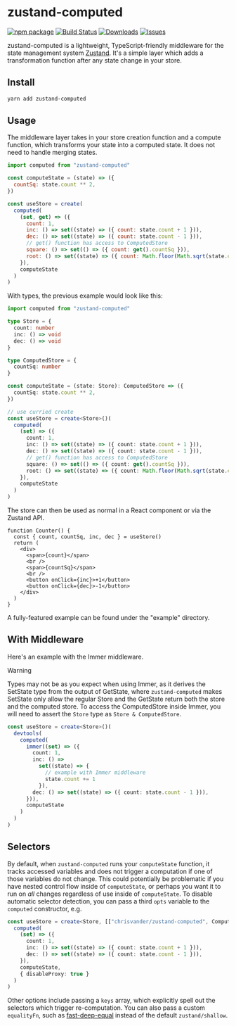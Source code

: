 # zustand-computed

[![npm package][npm-img]][npm-url]
[![Build Status][build-img]][build-url]
[![Downloads][downloads-img]][downloads-url]
[![Issues][issues-img]][issues-url]

zustand-computed is a lightweight, TypeScript-friendly middleware for the state management system [Zustand](https://github.com/pmndrs/zustand). It's a simple layer which adds a transformation function after any state change in your store.

## Install

```bash
yarn add zustand-computed
```

## Usage

The middleware layer takes in your store creation function and a compute function, which transforms your state into a computed state. It does not need to handle merging states.

```js
import computed from "zustand-computed"

const computeState = (state) => ({
  countSq: state.count ** 2,
})

const useStore = create(
  computed(
    (set, get) => ({
      count: 1,
      inc: () => set((state) => ({ count: state.count + 1 })),
      dec: () => set((state) => ({ count: state.count - 1 })),
      // get() function has access to ComputedStore
      square: () => set(() => ({ count: get().countSq })),
      root: () => set((state) => ({ count: Math.floor(Math.sqrt(state.count)) })),
    }),
    computeState
  )
)
```

With types, the previous example would look like this:

```ts
import computed from "zustand-computed"

type Store = {
  count: number
  inc: () => void
  dec: () => void
}

type ComputedStore = {
  countSq: number
}

const computeState = (state: Store): ComputedStore => ({
  countSq: state.count ** 2,
})

// use curried create
const useStore = create<Store>()(
  computed(
    (set) => ({
      count: 1,
      inc: () => set((state) => ({ count: state.count + 1 })),
      dec: () => set((state) => ({ count: state.count - 1 })),
      // get() function has access to ComputedStore
      square: () => set(() => ({ count: get().countSq })),
      root: () => set((state) => ({ count: Math.floor(Math.sqrt(state.count)) })),
    }),
    computeState
  )
)
```

The store can then be used as normal in a React component or via the Zustand API.

```tsx
function Counter() {
  const { count, countSq, inc, dec } = useStore()
  return (
    <div>
      <span>{count}</span>
      <br />
      <span>{countSq}</span>
      <br />
      <button onClick={inc}>+1</button>
      <button onClick={dec}>-1</button>
    </div>
  )
}
```

A fully-featured example can be found under the "example" directory.

## With Middleware

Here's an example with the Immer middleware.

> [!WARNING]  
> Types may not be as you expect when using Immer, as it derives the SetState type from the output of GetState, where `zustand-computed` makes SetState only allow the regular Store and the GetState return both the store and the computed store. To access the ComputedStore inside Immer, you will need to assert the `Store` type as `Store & ComputedStore`.

```ts
const useStore = create<Store>()(
  devtools(
    computed(
      immer((set) => ({
        count: 1,
        inc: () =>
          set((state) => {
            // example with Immer middleware
            state.count += 1
          }),
        dec: () => set((state) => ({ count: state.count - 1 })),
      })),
      computeState
    )
  )
)
```

## Selectors

By default, when `zustand-computed` runs your `computeState` function, it tracks accessed variables and does not trigger a computation if one of those variables do not change. This could potentially be problematic if you have nested control flow inside of `computeState`, or perhaps you want it to run on _all_ changes regardless of use inside of `computeState`. To disable automatic selector detection, you can pass a third `opts` variable to the `computed` constructor, e.g.

```ts
const useStore = create<Store, [["chrisvander/zustand-computed", ComputedStore]]>(
  computed(
    (set) => ({
      count: 1,
      inc: () => set((state) => ({ count: state.count + 1 })),
      dec: () => set((state) => ({ count: state.count - 1 })),
    }),
    computeState,
    { disableProxy: true }
  )
)
```

Other options include passing a `keys` array, which explicitly spell out the selectors which trigger re-computation. You can also pass a custom `equalityFn`, such as [fast-deep-equal](https://github.com/epoberezkin/fast-deep-equal) instead of the default `zustand/shallow`.

[build-img]: https://github.com/chrisvander/zustand-computed/actions/workflows/release.yml/badge.svg
[build-url]: https://github.com/chrisvander/zustand-computed/actions/workflows/release.yml
[downloads-img]: https://img.shields.io/npm/dt/zustand-computed
[downloads-url]: https://www.npmtrends.com/zustand-computed
[npm-img]: https://img.shields.io/npm/v/zustand-computed
[npm-url]: https://www.npmjs.com/package/zustand-computed
[issues-img]: https://img.shields.io/github/issues/chrisvander/zustand-computed
[issues-url]: https://github.com/chrisvander/chrisvander/zustand-computed/issues

